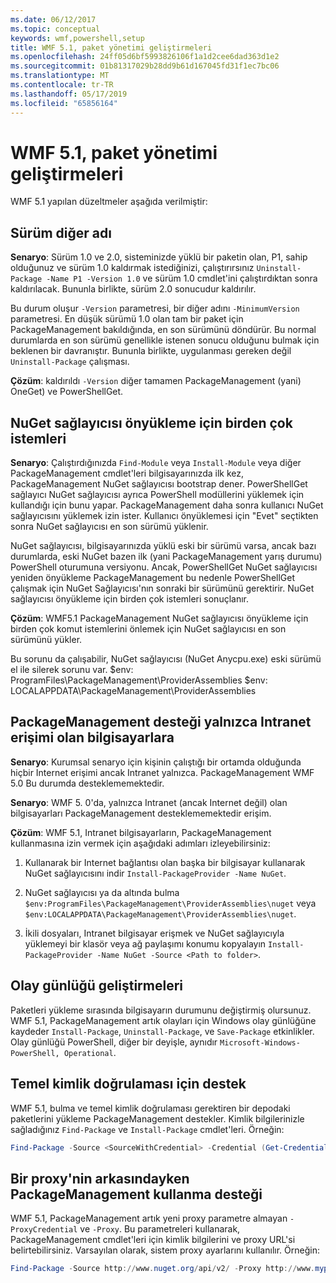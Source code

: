 ```yaml
---
ms.date: 06/12/2017
ms.topic: conceptual
keywords: wmf,powershell,setup
title: WMF 5.1, paket yönetimi geliştirmeleri
ms.openlocfilehash: 24ff05d6bf5993826106f1a1d2cee6dad363d1e2
ms.sourcegitcommit: 01b81317029b28dd9b61d167045fd31f1ec7bc06
ms.translationtype: MT
ms.contentlocale: tr-TR
ms.lasthandoff: 05/17/2019
ms.locfileid: "65856164"
---
```

# <a name="improvements-to-package-management-in-wmf-51"></a>WMF 5.1, paket yönetimi geliştirmeleri

WMF 5.1 yapılan düzeltmeler aşağıda verilmiştir:

## <a name="version-alias"></a>Sürüm diğer adı

**Senaryo**: Sürüm 1.0 ve 2.0, sisteminizde yüklü bir paketin olan, P1, sahip olduğunuz ve sürüm 1.0 kaldırmak istediğinizi, çalıştırırsınız `Uninstall-Package -Name P1 -Version 1.0` ve sürüm 1.0 cmdlet'ini çalıştırdıktan sonra kaldırılacak. Bununla birlikte, sürüm 2.0 sonucudur kaldırılır.

Bu durum oluşur `-Version` parametresi, bir diğer adını `-MinimumVersion` parametresi. En düşük sürümü 1.0 olan tam bir paket için PackageManagement bakıldığında, en son sürümünü döndürür. Bu normal durumlarda en son sürümü genellikle istenen sonucu olduğunu bulmak için beklenen bir davranıştır. Bununla birlikte, uygulanması gereken değil `Uninstall-Package` çalışması.

**Çözüm**: kaldırıldı `-Version` diğer tamamen PackageManagement (yani) OneGet) ve PowerShellGet.

## <a name="multiple-prompts-for-bootstrapping-the-nuget-provider"></a>NuGet sağlayıcısı önyükleme için birden çok istemleri

**Senaryo**: Çalıştırdığınızda `Find-Module` veya `Install-Module` veya diğer PackageManagement cmdlet'leri bilgisayarınızda ilk kez, PackageManagement NuGet sağlayıcısı bootstrap dener. PowerShellGet sağlayıcı NuGet sağlayıcısı ayrıca PowerShell modüllerini yüklemek için kullandığı için bunu yapar.
PackageManagement daha sonra kullanıcı NuGet sağlayıcısını yüklemek izin ister. Kullanıcı önyüklemesi için "Evet" seçtikten sonra NuGet sağlayıcısı en son sürümü yüklenir.

NuGet sağlayıcısı, bilgisayarınızda yüklü eski bir sürümü varsa, ancak bazı durumlarda, eski NuGet bazen ilk (yani PackageManagement yarış durumu) PowerShell oturumuna versiyonu. Ancak, PowerShellGet NuGet sağlayıcısı yeniden önyükleme PackageManagement bu nedenle PowerShellGet çalışmak için NuGet Sağlayıcısı'nın sonraki bir sürümünü gerektirir.
NuGet sağlayıcısı önyükleme için birden çok istemleri sonuçlanır.

**Çözüm**: WMF5.1 PackageManagement NuGet sağlayıcısı önyükleme için birden çok komut istemlerini önlemek için NuGet sağlayıcısı en son sürümünü yükler.

Bu sorunu da çalışabilir, NuGet sağlayıcısı (NuGet Anycpu.exe) eski sürümü el ile silerek sorunu var. $env: ProgramFiles\PackageManagement\ProviderAssemblies $env: LOCALAPPDATA\PackageManagement\ProviderAssemblies

## <a name="support-for-packagemanagement-on-computers-with-intranet-access-only"></a>PackageManagement desteği yalnızca Intranet erişimi olan bilgisayarlara

**Senaryo**: Kurumsal senaryo için kişinin çalıştığı bir ortamda olduğunda hiçbir Internet erişimi ancak Intranet yalnızca. PackageManagement WMF 5.0 Bu durumda desteklememektedir.

**Senaryo**: WMF 5. 0'da, yalnızca Intranet (ancak Internet değil) olan bilgisayarları PackageManagement desteklememektedir erişim.

**Çözüm**: WMF 5.1, Intranet bilgisayarların, PackageManagement kullanmasına izin vermek için aşağıdaki adımları izleyebilirsiniz:

1. Kullanarak bir Internet bağlantısı olan başka bir bilgisayar kullanarak NuGet sağlayıcısını indir `Install-PackageProvider -Name NuGet`.

2. NuGet sağlayıcısı ya da altında bulma `$env:ProgramFiles\PackageManagement\ProviderAssemblies\nuget` veya `$env:LOCALAPPDATA\PackageManagement\ProviderAssemblies\nuget`.

3. İkili dosyaları, Intranet bilgisayar erişmek ve NuGet sağlayıcıyla yüklemeyi bir klasör veya ağ paylaşımı konumu kopyalayın `Install-PackageProvider -Name NuGet -Source <Path to folder>`.


## <a name="event-logging-improvements"></a>Olay günlüğü geliştirmeleri

Paketleri yükleme sırasında bilgisayarın durumunu değiştirmiş olursunuz. WMF 5.1, PackageManagement artık olayları için Windows olay günlüğüne kaydeder `Install-Package`, `Uninstall-Package`, ve `Save-Package` etkinlikler. Olay günlüğü PowerShell, diğer bir deyişle, aynıdır `Microsoft-Windows-PowerShell, Operational`.

## <a name="support-for-basic-authentication"></a>Temel kimlik doğrulaması için destek

WMF 5.1, bulma ve temel kimlik doğrulaması gerektiren bir depodaki paketlerini yükleme PackageManagement destekler. Kimlik bilgilerinizle sağladığınız `Find-Package` ve `Install-Package` cmdlet'leri. Örneğin:

```powershell
Find-Package -Source <SourceWithCredential> -Credential (Get-Credential)
```

## <a name="support-for-using-packagemanagement-behind-a-proxy"></a>Bir proxy'nin arkasındayken PackageManagement kullanma desteği

WMF 5.1, PackageManagement artık yeni proxy parametre almayan `-ProxyCredential` ve `-Proxy`. Bu parametreleri kullanarak, PackageManagement cmdlet'leri için kimlik bilgilerini ve proxy URL'si belirtebilirsiniz. Varsayılan olarak, sistem proxy ayarlarını kullanılır. Örneğin:

```powershell
Find-Package -Source http://www.nuget.org/api/v2/ -Proxy http://www.myproxyserver.com -ProxyCredential (Get-Credential)
```
